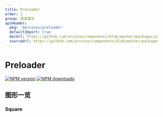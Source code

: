 ```yaml
---
title: Preloader
order: 1
group: 信息展示
apiHeader:
  pkg: '@arvinxu/preloader'
  defaultImport: true
  docUrl: https://github.com/arvinxx/components/blob/master/packages/preloader/src/preloader.md
  sourceUrl: https://github.com/arvinxx/components/blob/master/packages/preloader/src/index.ts
---
```


# Preloader

[![NPM version][version-image]][version-url] [![NPM downloads][download-image]][download-url]

<!-- npm url -->

[version-image]: http://img.shields.io/npm/v/@arvinxu/preloader.svg?color=deepgreen&label=latest
[version-url]: http://npmjs.org/package/@arvinxu/preloader
[download-image]: https://img.shields.io/npm/dm/@arvinxu/preloader.svg
[download-url]: https://npmjs.org/package/@arvinxu/preloader

## 图形一览

### Square

<code src="./demos/Square" ></code>
